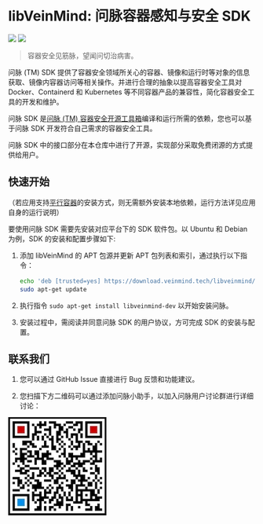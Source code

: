 # libVeinMind: 问脉容器感知与安全 SDK

<p>
  <img src="https://img.shields.io/github/release/chaitin/libveinmind.svg" />
  <img src="https://img.shields.io/github/release-date/chaitin/libveinmind.svg?color=blue&label=update" />
</p>

> 容器安全见筋脉，望闻问切治病害。

问脉 (TM) SDK 提供了容器安全领域所关心的容器、镜像和运行时等对象的信息获取、镜像内容器访问等相关操作。并进行合理的抽象以提高容器安全工具对 Docker、Containerd 和 Kubernetes 等不同容器产品的兼容性，简化容器安全工具的开发和维护。

问脉 SDK 是[问脉 (TM) 容器安全开源工具箱](https://github.com/chaitin/veinmind-tools)编译和运行所需的依赖，您也可以基于问脉 SDK 开发符合自己需求的容器安全工具。

问脉 SDK 中的接口部分在本仓库中进行了开源，实现部分采取免费闭源的方式提供给用户。

## 快速开始

（若应用支持[平行容器](docs/parallel-container.md)的安装方式，则无需额外安装本地依赖，运行方法详见应用自身的运行说明）

要使用问脉 SDK 需要先安装对应平台下的 SDK 软件包。以 Ubuntu 和 Debian 为例，SDK 的安装和配置步骤如下:

1. 添加 libVeinMind 的 APT 包源并更新 APT 包列表和索引，通过执行以下指令：

    ```bash
    echo 'deb [trusted=yes] https://download.veinmind.tech/libveinmind/ ./' | sudo tee /etc/apt/sources.list.d/libveinmind.list
    sudo apt-get update
    ```

2. 执行指令 `sudo apt-get install libveinmind-dev` 以开始安装问脉。

3. 安装过程中，需阅读并同意问脉 SDK 的用户协议，方可完成 SDK 的安装与配置。

## 联系我们

1. 您可以通过 GitHub Issue 直接进行 Bug 反馈和功能建议。

2. 您扫描下方二维码可以通过添加问脉小助手，以加入问脉用户讨论群进行详细讨论：

![](docs/veinmind-group-qrcode.jpg)
